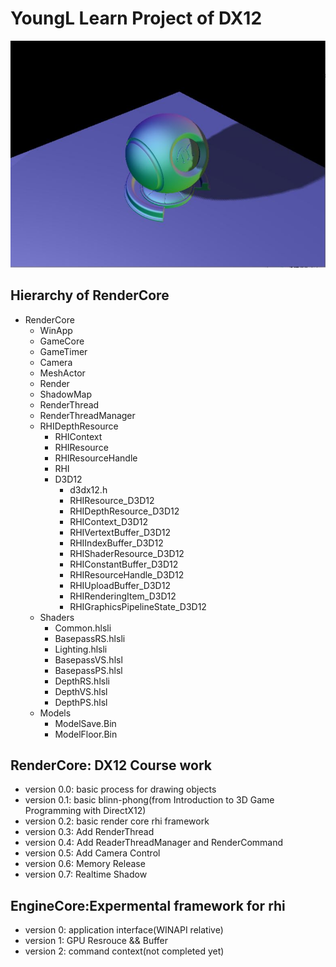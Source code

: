 # YoungL Learn Project of DX12

![screenshot](RenderCore.JPG)

## Hierarchy of RenderCore

- RenderCore
  - WinApp
  - GameCore
  - GameTimer
  - Camera
  - MeshActor
  - Render
  - ShadowMap
  - RenderThread
  - RenderThreadManager
  - RHIDepthResource
    - RHIContext
    - RHIResource
    - RHIResourceHandle
    - RHI
    - D3D12
      - d3dx12.h
      - RHIResource_D3D12
      - RHIDepthResource_D3D12
      - RHIContext_D3D12
      - RHIVertextBuffer_D3D12
      - RHIIndexBuffer_D3D12
      - RHIShaderResource_D3D12
      - RHIConstantBuffer_D3D12
      - RHIResourceHandle_D3D12
      - RHIUploadBuffer_D3D12
      - RHIRenderingItem_D3D12
      - RHIGraphicsPipelineState_D3D12
  - Shaders
    - Common.hlsli
    - BasepassRS.hlsli
    - Lighting.hlsli
    - BasepassVS.hlsl
    - BasepassPS.hlsl
    - DepthRS.hlsli
    - DepthVS.hlsl
    - DepthPS.hlsl
  - Models
    - ModelSave.Bin
    - ModelFloor.Bin

## RenderCore: DX12 Course work
- version 0.0: basic process for drawing objects
- version 0.1: basic blinn-phong(from Introduction to 3D Game Programming with DirectX12)
- version 0.2: basic render core rhi framework
- version 0.3: Add RenderThread
- version 0.4: Add ReaderThreadManager and RenderCommand
- version 0.5: Add Camera Control
- version 0.6: Memory Release
- version 0.7: Realtime Shadow


## EngineCore:Expermental framework for rhi
- version 0: application interface(WINAPI relative)
- version 1: GPU Resrouce && Buffer
- version 2: command context(not completed yet)
